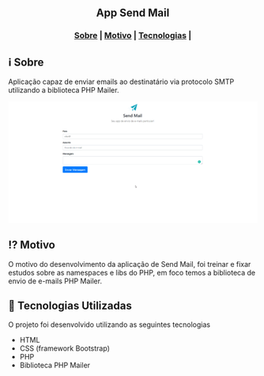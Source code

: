<h2 align="center">
App Send Mail
</h2>



<p align="center">
  <a href="LICENSE" >

  </a>
</p>

<h3 align="center">  
  <a href="#information_source-sobre">Sobre</a> |
  <a href="#interrobang-motivo">Motivo</a> | 
  <a href="#rocket-tecnologias-utilizadas">Tecnologias</a> |  
</h3>

## :information_source: Sobre

Aplicação capaz de enviar emails ao destinatário via protocolo SMTP utilizando a biblioteca PHP Mailer.

<img src="emailSend.gif" alt="Gif enviando email.">

## :interrobang: Motivo

O motivo do desenvolvimento da aplicação de Send Mail, foi treinar e fixar estudos sobre as namespaces e libs do PHP, em foco temos a biblioteca de envio de e-mails PHP Mailer.

## :rocket: Tecnologias Utilizadas

O projeto foi desenvolvido utilizando as seguintes tecnologias

- HTML
- CSS (framework Bootstrap)
- PHP
- Biblioteca PHP Mailer